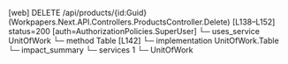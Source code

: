 [web] DELETE /api/products/{id:Guid}  (Workpapers.Next.API.Controllers.ProductsController.Delete)  [L138–L152] status=200 [auth=AuthorizationPolicies.SuperUser]
  └─ uses_service UnitOfWork
    └─ method Table [L142]
      └─ implementation UnitOfWork.Table
  └─ impact_summary
    └─ services 1
      └─ UnitOfWork


